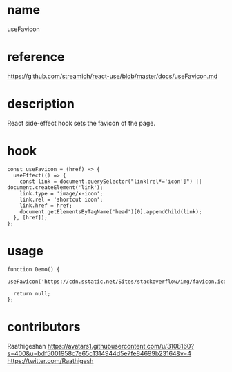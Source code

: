 # name

useFavicon

# reference

https://github.com/streamich/react-use/blob/master/docs/useFavicon.md

# description

React side-effect hook sets the favicon of the page.

# hook

```
const useFavicon = (href) => {
  useEffect(() => {
    const link = document.querySelector("link[rel*='icon']") || document.createElement('link');
    link.type = 'image/x-icon';
    link.rel = 'shortcut icon';
    link.href = href;
    document.getElementsByTagName('head')[0].appendChild(link);
  }, [href]);
};
```

# usage

```
function Demo() {
  useFavicon('https://cdn.sstatic.net/Sites/stackoverflow/img/favicon.ico');

  return null;
};
```

# contributors

Raathigeshan
https://avatars1.githubusercontent.com/u/3108160?s=400&u=bdf5001958c7e65c1314944d5e7fe84699b23164&v=4
https://twitter.com/Raathigesh
